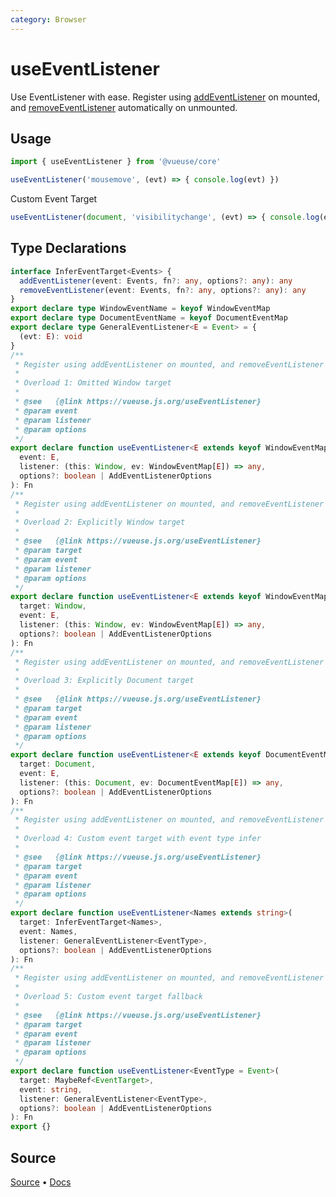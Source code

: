 ```yaml
---
category: Browser
---
```


# useEventListener

Use EventListener with ease. Register using [addEventListener](https://developer.mozilla.org/en-US/docs/Web/API/EventTarget/addEventListener) on mounted, and [removeEventListener](https://developer.mozilla.org/en-US/docs/Web/API/EventTarget/removeEventListener) automatically on unmounted.

## Usage

```js
import { useEventListener } from '@vueuse/core'

useEventListener('mousemove', (evt) => { console.log(evt) })
```

Custom Event Target

```ts
useEventListener(document, 'visibilitychange', (evt) => { console.log(evt) })
```


<!--FOOTER_STARTS-->
## Type Declarations

```typescript
interface InferEventTarget<Events> {
  addEventListener(event: Events, fn?: any, options?: any): any
  removeEventListener(event: Events, fn?: any, options?: any): any
}
export declare type WindowEventName = keyof WindowEventMap
export declare type DocumentEventName = keyof DocumentEventMap
export declare type GeneralEventListener<E = Event> = {
  (evt: E): void
}
/**
 * Register using addEventListener on mounted, and removeEventListener automatically on unmounted.
 *
 * Overload 1: Omitted Window target
 *
 * @see   {@link https://vueuse.js.org/useEventListener}
 * @param event
 * @param listener
 * @param options
 */
export declare function useEventListener<E extends keyof WindowEventMap>(
  event: E,
  listener: (this: Window, ev: WindowEventMap[E]) => any,
  options?: boolean | AddEventListenerOptions
): Fn
/**
 * Register using addEventListener on mounted, and removeEventListener automatically on unmounted.
 *
 * Overload 2: Explicitly Window target
 *
 * @see   {@link https://vueuse.js.org/useEventListener}
 * @param target
 * @param event
 * @param listener
 * @param options
 */
export declare function useEventListener<E extends keyof WindowEventMap>(
  target: Window,
  event: E,
  listener: (this: Window, ev: WindowEventMap[E]) => any,
  options?: boolean | AddEventListenerOptions
): Fn
/**
 * Register using addEventListener on mounted, and removeEventListener automatically on unmounted.
 *
 * Overload 3: Explicitly Document target
 *
 * @see   {@link https://vueuse.js.org/useEventListener}
 * @param target
 * @param event
 * @param listener
 * @param options
 */
export declare function useEventListener<E extends keyof DocumentEventMap>(
  target: Document,
  event: E,
  listener: (this: Document, ev: DocumentEventMap[E]) => any,
  options?: boolean | AddEventListenerOptions
): Fn
/**
 * Register using addEventListener on mounted, and removeEventListener automatically on unmounted.
 *
 * Overload 4: Custom event target with event type infer
 *
 * @see   {@link https://vueuse.js.org/useEventListener}
 * @param target
 * @param event
 * @param listener
 * @param options
 */
export declare function useEventListener<Names extends string>(
  target: InferEventTarget<Names>,
  event: Names,
  listener: GeneralEventListener<EventType>,
  options?: boolean | AddEventListenerOptions
): Fn
/**
 * Register using addEventListener on mounted, and removeEventListener automatically on unmounted.
 *
 * Overload 5: Custom event target fallback
 *
 * @see   {@link https://vueuse.js.org/useEventListener}
 * @param target
 * @param event
 * @param listener
 * @param options
 */
export declare function useEventListener<EventType = Event>(
  target: MaybeRef<EventTarget>,
  event: string,
  listener: GeneralEventListener<EventType>,
  options?: boolean | AddEventListenerOptions
): Fn
export {}
```

## Source

[Source](https://github.com/vueuse/vueuse/blob/main/packages/core/useEventListener/index.ts) • [Docs](https://github.com/vueuse/vueuse/blob/main/packages/core/useEventListener/index.md)


<!--FOOTER_ENDS-->
